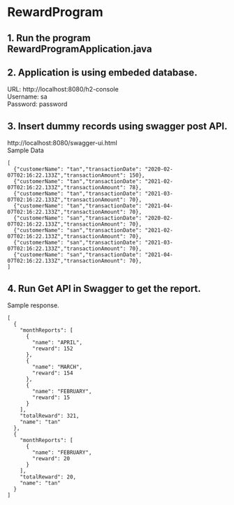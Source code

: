 # RewardProgram

## 1. Run the program RewardProgramApplication.java
## 2. Application is using embeded database.  
URL: http://localhost:8080/h2-console  
Username: sa  
Password: password
## 3. Insert dummy records using swagger post API.  
http://localhost:8080/swagger-ui.html  
Sample Data
```
[
  {"customerName": "tan","transactionDate": "2020-02-07T02:16:22.133Z","transactionAmount": 150},
  {"customerName": "tan","transactionDate": "2021-02-07T02:16:22.133Z","transactionAmount": 78},
  {"customerName": "tan","transactionDate": "2021-03-07T02:16:22.133Z","transactionAmount": 70},
  {"customerName": "tan","transactionDate": "2021-04-07T02:16:22.133Z","transactionAmount": 70},
  {"customerName": "san","transactionDate": "2020-02-07T02:16:22.133Z","transactionAmount": 70},
  {"customerName": "san","transactionDate": "2021-02-07T02:16:22.133Z","transactionAmount": 70},
  {"customerName": "san","transactionDate": "2021-03-07T02:16:22.133Z","transactionAmount": 70},
  {"customerName": "san","transactionDate": "2021-04-07T02:16:22.133Z","transactionAmount": 70},
]
```
## 4. Run Get API in Swagger to get the report.
Sample response.  
```
[
  {
    "monthReports": [
      {
        "name": "APRIL",
        "reward": 152
      },
      {
        "name": "MARCH",
        "reward": 154
      },
      {
        "name": "FEBRUARY",
        "reward": 15
      }
    ],
    "totalReward": 321,
    "name": "tan"
  },
  {
    "monthReports": [
      {
        "name": "FEBRUARY",
        "reward": 20
      }
    ],
    "totalReward": 20,
    "name": "tan"
  }
]
```

